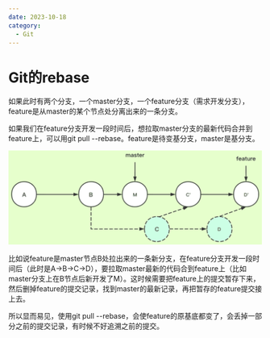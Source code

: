 ```yaml
---
date: 2023-10-18
category:
  - Git
---
```


# Git的rebase

如果此时有两个分支，一个master分支，一个feature分支（需求开发分支），feature是从master的某个节点处分离出来的一条分支。

如果我们在feature分支开发一段时间后，想拉取master分支的最新代码合并到feature上，可以用git pull --rebase。feature是待变基分支，master是基分支。

![Alt text](image.png)

比如说feature是master节点B处拉出来的一条新分支，在feature分支开发一段时间后（此时是A->B->C->D），要拉取master最新的代码合到feature上（比如master分支上在B节点后新开发了M）。这时候需要把feature上的提交暂存下来，然后删掉feature的提交记录，找到master的最新记录，再把暂存的feature提交接上去。

所以显而易见，使用git pull --rebase，会使feature的原基底都变了，会丢掉一部分之前的提交记录，有时候不好追溯之前的提交。